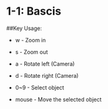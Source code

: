 # 1-1: Bascis

##Key Usage:

- w - Zoom in

- s - Zoom out

- a - Rotate left (Camera)

- d - Rotate right (Camera)

- 0~9 - Select object

- mouse - Move the selected object